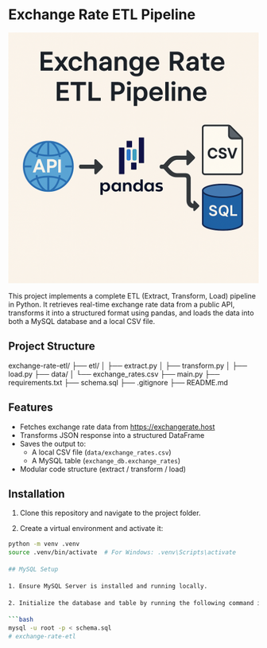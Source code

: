 # Exchange Rate ETL Pipeline

![Project Cover](images/image.png)

This project implements a complete ETL (Extract, Transform, Load) pipeline in Python. It retrieves real-time exchange rate data from a public API, transforms it into a structured format using pandas, and loads the data into both a MySQL database and a local CSV file.

## Project Structure
exchange-rate-etl/ ├── etl/ │ ├── extract.py │ ├── transform.py │ ├── load.py ├── data/ │ └── exchange_rates.csv ├── main.py ├── requirements.txt ├── schema.sql ├── .gitignore ├── README.md

## Features

- Fetches exchange rate data from https://exchangerate.host
- Transforms JSON response into a structured DataFrame
- Saves the output to:
  - A local CSV file (`data/exchange_rates.csv`)
  - A MySQL table (`exchange_db.exchange_rates`)
- Modular code structure (extract / transform / load)

## Installation

1. Clone this repository and navigate to the project folder.

2. Create a virtual environment and activate it:

```bash
python -m venv .venv
source .venv/bin/activate  # For Windows: .venv\Scripts\activate

## MySQL Setup

1. Ensure MySQL Server is installed and running locally.

2. Initialize the database and table by running the following command in your terminal:

```bash
mysql -u root -p < schema.sql
# exchange-rate-etl
